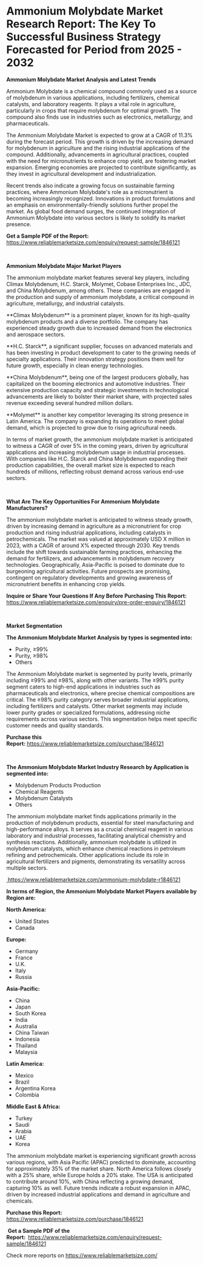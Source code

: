 <p><h1>Ammonium Molybdate Market Research Report: The Key To Successful Business Strategy Forecasted for Period from 2025 - 2032</h1></p><p><strong>Ammonium Molybdate Market Analysis and Latest Trends</strong></p>
<p><p>Ammonium Molybdate is a chemical compound commonly used as a source of molybdenum in various applications, including fertilizers, chemical catalysts, and laboratory reagents. It plays a vital role in agriculture, particularly in crops that require molybdenum for optimal growth. The compound also finds use in industries such as electronics, metallurgy, and pharmaceuticals.</p><p>The Ammonium Molybdate Market is expected to grow at a CAGR of 11.3% during the forecast period. This growth is driven by the increasing demand for molybdenum in agriculture and the rising industrial applications of the compound. Additionally, advancements in agricultural practices, coupled with the need for micronutrients to enhance crop yield, are fostering market expansion. Emerging economies are projected to contribute significantly, as they invest in agricultural development and industrialization.</p><p>Recent trends also indicate a growing focus on sustainable farming practices, where Ammonium Molybdate's role as a micronutrient is becoming increasingly recognized. Innovations in product formulations and an emphasis on environmentally-friendly solutions further propel the market. As global food demand surges, the continued integration of Ammonium Molybdate into various sectors is likely to solidify its market presence.</p></p>
<p><strong>Get a Sample PDF of the Report:&nbsp;</strong> <a href="https://www.reliablemarketsize.com/enquiry/request-sample/1846121?utm_campaign=1197&utm_medium=2&utm_source=Github&utm_content=ia&utm_term=30012025&utm_id=ammonium-molybdate">https://www.reliablemarketsize.com/enquiry/request-sample/1846121</a></p>
<p>&nbsp;</p>
<p><strong>Ammonium Molybdate Major Market Players</strong></p>
<p><p>The ammonium molybdate market features several key players, including Climax Molybdenum, H.C. Starck, Molymet, Cobase Enterprises Inc., JDC, and China Molybdenum, among others. These companies are engaged in the production and supply of ammonium molybdate, a critical compound in agriculture, metallurgy, and industrial catalysts.</p><p>**Climax Molybdenum** is a prominent player, known for its high-quality molybdenum products and a diverse portfolio. The company has experienced steady growth due to increased demand from the electronics and aerospace sectors. </p><p>**H.C. Starck**, a significant supplier, focuses on advanced materials and has been investing in product development to cater to the growing needs of specialty applications. Their innovation strategy positions them well for future growth, especially in clean energy technologies.</p><p>**China Molybdenum**, being one of the largest producers globally, has capitalized on the booming electronics and automotive industries. Their extensive production capacity and strategic investments in technological advancements are likely to bolster their market share, with projected sales revenue exceeding several hundred million dollars.</p><p>**Molymet** is another key competitor leveraging its strong presence in Latin America. The company is expanding its operations to meet global demand, which is projected to grow due to rising agricultural needs.</p><p>In terms of market growth, the ammonium molybdate market is anticipated to witness a CAGR of over 5% in the coming years, driven by agricultural applications and increasing molybdenum usage in industrial processes. With companies like H.C. Starck and China Molybdenum expanding their production capabilities, the overall market size is expected to reach hundreds of millions, reflecting robust demand across various end-use sectors.</p></p>
<p>&nbsp;</p>
<p><strong>What Are The Key Opportunities For Ammonium Molybdate Manufacturers?</strong></p>
<p><p>The ammonium molybdate market is anticipated to witness steady growth, driven by increasing demand in agriculture as a micronutrient for crop production and rising industrial applications, including catalysts in petrochemicals. The market was valued at approximately USD X million in 2023, with a CAGR of around X% expected through 2030. Key trends include the shift towards sustainable farming practices, enhancing the demand for fertilizers, and advancements in molybdenum recovery technologies. Geographically, Asia-Pacific is poised to dominate due to burgeoning agricultural activities. Future prospects are promising, contingent on regulatory developments and growing awareness of micronutrient benefits in enhancing crop yields.</p></p>
<p><strong>Inquire or Share Your Questions If Any Before Purchasing This Report:</strong> <a href="https://www.reliablemarketsize.com/enquiry/pre-order-enquiry/1846121?utm_campaign=1197&utm_medium=2&utm_source=Github&utm_content=ia&utm_term=30012025&utm_id=ammonium-molybdate">https://www.reliablemarketsize.com/enquiry/pre-order-enquiry/1846121</a></p>
<p>&nbsp;</p>
<p><strong>Market Segmentation</strong></p>
<p><strong>The Ammonium Molybdate Market Analysis by types is segmented into:</strong></p>
<p><ul><li>Purity, ≥99%</li><li>Purity, ≥98%</li><li>Others</li></ul></p>
<p><p>The Ammonium Molybdate market is segmented by purity levels, primarily including ≥99% and ≥98%, along with other variants. The ≥99% purity segment caters to high-end applications in industries such as pharmaceuticals and electronics, where precise chemical compositions are critical. The ≥98% purity category serves broader industrial applications, including fertilizers and catalysts. Other market segments may include lower purity grades or specialized formulations, addressing niche requirements across various sectors. This segmentation helps meet specific customer needs and quality standards.</p></p>
<p><strong>Purchase this Report:&nbsp;</strong><a href="https://www.reliablemarketsize.com/purchase/1846121?utm_campaign=1197&utm_medium=2&utm_source=Github&utm_content=ia&utm_term=30012025&utm_id=ammonium-molybdate">https://www.reliablemarketsize.com/purchase/1846121</a></p>
<p>&nbsp;</p>
<p><strong>The Ammonium Molybdate Market Industry Research by Application is segmented into:</strong></p>
<p><ul><li>Molybdenum Products Production</li><li>Chemical Reagents</li><li>Molybdenum Catalysts</li><li>Others</li></ul></p>
<p><p>The ammonium molybdate market finds applications primarily in the production of molybdenum products, essential for steel manufacturing and high-performance alloys. It serves as a crucial chemical reagent in various laboratory and industrial processes, facilitating analytical chemistry and synthesis reactions. Additionally, ammonium molybdate is utilized in molybdenum catalysts, which enhance chemical reactions in petroleum refining and petrochemicals. Other applications include its role in agricultural fertilizers and pigments, demonstrating its versatility across multiple sectors.</p></p>
<p><a href="https://www.reliablemarketsize.com/ammonium-molybdate-r1846121?utm_campaign=1197&utm_medium=2&utm_source=Github&utm_content=ia&utm_term=30012025&utm_id=ammonium-molybdate">&nbsp;https://www.reliablemarketsize.com/ammonium-molybdate-r1846121</a></p>
<p><strong>In terms of Region, the Ammonium Molybdate Market Players available by Region are:</strong></p>
<p>
    <p> <strong> North America: </strong>
        <ul>
            <li>United States</li>
            <li>Canada</li>
        </ul>
        </p> 
    <p> <strong> Europe: </strong>
        <ul>
            <li>Germany</li>
            <li>France</li>
            <li>U.K.</li>
            <li>Italy</li>
            <li>Russia</li>
        </ul>
        </p> 
    <p> <strong> Asia-Pacific: </strong>
        <ul>
            <li>China</li>
            <li>Japan</li>
            <li>South Korea</li>
            <li>India</li>
            <li>Australia</li>
            <li>China Taiwan</li>
            <li>Indonesia</li>
            <li>Thailand</li>
            <li>Malaysia</li>
        </ul>
        </p> 
    <p> <strong> Latin America: </strong>
        <ul>
            <li>Mexico</li>
            <li>Brazil</li>
            <li>Argentina Korea</li>
            <li>Colombia</li>
        </ul>
        </p> 
    <p> <strong> Middle East & Africa: </strong>
        <ul>
            <li>Turkey</li>
            <li>Saudi</li>
            <li>Arabia</li>
            <li>UAE</li>
            <li>Korea</li>
        </ul>
    </p>
    </p>
<p><p>The ammonium molybdate market is experiencing significant growth across various regions, with Asia Pacific (APAC) predicted to dominate, accounting for approximately 35% of the market share. North America follows closely with a 25% share, while Europe holds a 20% stake. The USA is anticipated to contribute around 10%, with China reflecting a growing demand, capturing 10% as well. Future trends indicate a robust expansion in APAC, driven by increased industrial applications and demand in agriculture and chemicals.</p></p>
<p><strong>Purchase this Report: </strong><a href="https://www.reliablemarketsize.com/purchase/1846121?utm_campaign=1197&utm_medium=2&utm_source=Github&utm_content=ia&utm_term=30012025&utm_id=ammonium-molybdate">https://www.reliablemarketsize.com/purchase/1846121</a></p>
<p>&nbsp;<strong>Get a Sample PDF of the Report:&nbsp;&nbsp;</strong><a href="https://www.reliablemarketsize.com/enquiry/request-sample/1846121?utm_campaign=1197&utm_medium=2&utm_source=Github&utm_content=ia&utm_term=30012025&utm_id=ammonium-molybdate">https://www.reliablemarketsize.com/enquiry/request-sample/1846121</a></p>
<p><strong></strong></p>
<p>Check more reports on <a href="https://www.reliablemarketsize.com/?utm_campaign=1197&utm_medium=2&utm_source=Github&utm_content=ia&utm_term=30012025&utm_id=ammonium-molybdate">https://www.reliablemarketsize.com/</a></p>